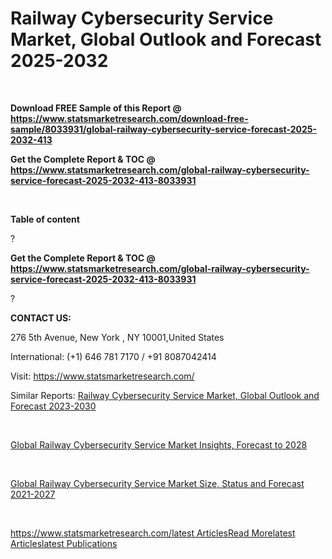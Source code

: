<h1>Railway Cybersecurity Service Market, Global Outlook and Forecast 2025-2032</h1><br/><p><strong>Download FREE Sample of this Report @ <a href="https://www.statsmarketresearch.com/download-free-sample/8033931/global-railway-cybersecurity-service-forecast-2025-2032-413">https://www.statsmarketresearch.com/download-free-sample/8033931/global-railway-cybersecurity-service-forecast-2025-2032-413</a></strong></p>
 
 
 
 <div><b>Get the Complete Report & TOC @ <a href="https://www.statsmarketresearch.com/global-railway-cybersecurity-service-forecast-2025-2032-413-8033931">https://www.statsmarketresearch.com/global-railway-cybersecurity-service-forecast-2025-2032-413-8033931</a></b></div>
 
 
 
 <p><br />
 
 <b>Table of content</b></p>
 
 
 
 <p>? </p>
 
 
 
 <div><b>Get the Complete Report & TOC @ <a href="https://www.statsmarketresearch.com/global-railway-cybersecurity-service-forecast-2025-2032-413-8033931">https://www.statsmarketresearch.com/global-railway-cybersecurity-service-forecast-2025-2032-413-8033931</a></b></div>
 
 
 
 <p>? </p>
 
 
 
 <p><b>CONTACT US:</b><br />
 
 276 5th Avenue, New York , NY 10001,United States<br />
 
 International: (+1) 646 781 7170 / +91 8087042414<br />
 
 Visit: <a href="https://www.statsmarketresearch.com/">https://www.statsmarketresearch.com/</a><br />
 
 Similar Reports: <a href="https://www.statsmarketresearch.com/global-railway-cybersecurity-service-forecast-2025-2032-413-8033931">Railway Cybersecurity Service Market, Global Outlook and Forecast 2023-2030</a><br />
 
 <br />
 
 <a href="https://www.statsmarketresearch.com/global-railway-cybersecurity-service-forecast-2025-2032-413-8033931">Global Railway Cybersecurity Service Market Insights, Forecast to 2028</a><br />
 
 <br />
 
 <a href="https://www.statsmarketresearch.com/global-railway-cybersecurity-service-forecast-2025-2032-413-8033931">Global Railway Cybersecurity Service Market Size, Status and Forecast 2021-2027</a><br />
 
 <br />
 
 <a href="https://gyeongbokgung.com">https://www.statsmarketresearch.com/</a><a href="https://hallyeomaritime.com">latest Articles</a><a href="https://jingwansa.com">Read More</a><a href="https://nguoiviet.jp/">latest Articles</a><a href="https://www.intelmarketresearch.com/">latest Publications</a></p>